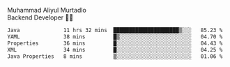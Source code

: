 Muhammad Aliyul Murtadlo
<br>
Backend Developer 👨‍💻
<br>
<!--START_SECTION:waka-->

```txt
Java              11 hrs 32 mins  █████████████████████▒░░░   85.23 %
YAML              38 mins         █▒░░░░░░░░░░░░░░░░░░░░░░░   04.70 %
Properties        36 mins         █░░░░░░░░░░░░░░░░░░░░░░░░   04.43 %
XML               34 mins         █░░░░░░░░░░░░░░░░░░░░░░░░   04.25 %
Java Properties   8 mins          ▒░░░░░░░░░░░░░░░░░░░░░░░░   01.06 %
```

<!--END_SECTION:waka-->
